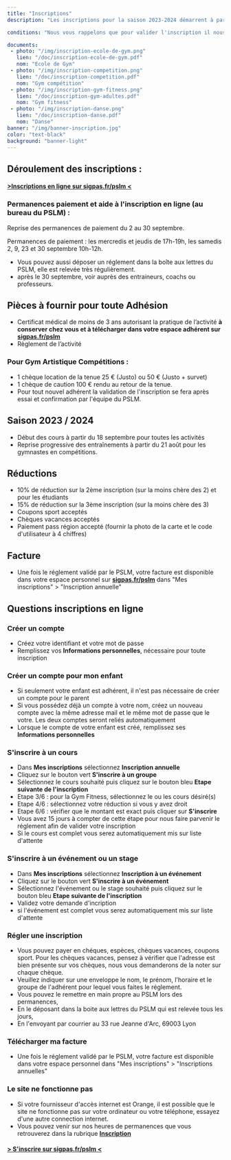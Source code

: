 ```yaml
---
title: "Inscriptions"
description: "Les inscriptions pour la saison 2023-2024 démarrent à partir du 1er juin.<br>Retrouvez tous les horaires de permanence d'inscription et les pièces à fournir ci dessous.<br>Les horaires des cours dispensés sont dans la rubrique Activités."

conditions: "Nous vous rappelons que pour valider l'inscription il nous faut impérativement le règlement.<br> Le certificat médical est obligatoire pour les activités gym."

documents:
 - photo: "/img/inscription-ecole-de-gym.png"
   lien: "/doc/inscription-ecole-de-gym.pdf"
   nom: "Ecole de Gym"
 - photo: "/img/inscription-competition.png"
   lien: "/doc/inscription-competition.pdf"
   nom: "Gym compétition"
 - photo: "/img/inscription-gym-fitness.png"
   lien: "/doc/inscription-gym-adultes.pdf"
   nom: "Gym fitness"
 - photo: "/img/inscription-danse.png"
   lien: "/doc/inscription-danse.pdf"
   nom: "Danse"
banner: "/img/banner-inscription.jpg"
color: "text-black"
background: "banner-light"
---
```

## Déroulement des inscriptions :
#### <a href="https://sigpas.fr/pslm" target="_blank">>Inscriptions en ligne sur sigpas.fr/pslm <</a>


### Permanences paiement et aide à l'inscription en ligne (au bureau du PSLM) :

Reprise des permanences de paiement du 2 au 30 septembre.

Permanences de paiement : les mercredis et jeudis de 17h-19h, les samedis 2, 9, 23 et 30 septembre 10h-12h.
- Vous pouvez aussi déposer un réglement dans la boîte aux lettres du PSLM, elle est relevée très régulièrement.
- après le 30 septembre, voir auprès des entraineurs, coachs ou professeurs.


## Pièces à fournir pour toute Adhésion
- Certificat médical de moins de 3 ans autorisant la pratique de l’activité **à conserver chez vous et à télécharger dans votre espace adhérent sur <a href="https://sigpas.fr/pslm" target="_blank">sigpas.fr/pslm</a>**
- Règlement de l’activité

### Pour Gym Artistique Compétitions :
- 1 chèque location de la tenue 25 € (Justo) ou 50 € (Justo + survet)
- 1 chèque de caution 100 € rendu au retour de la tenue.
- Pour tout nouvel adhérent la validation de l'inscription se fera après essai et confirmation par l'équipe du PSLM.

## Saison 2023 / 2024
- Début des cours à partir du 18 septembre pour toutes les activités
- Reprise progressive des entraînements à partir du 21 août
pour les gymnastes en compétitions.

## Réductions
- 10% de réduction sur la 2ème inscription (sur la moins chère des 2) et pour les étudiants
- 15% de réduction sur la 3ème inscription (sur la moins chère des 3)
- Coupons sport acceptés
- Chèques vacances acceptés
- Paiement pass région accepté (fournir la photo de la carte et le code d'utilisateur à 4 chiffres)

## Facture
- Une fois le réglement validé par le PSLM, votre facture est disponible dans votre espace personnel sur **<a href="https://sigpas.fr/pslm" target="_blank">sigpas.fr/pslm</a>** dans "Mes inscriptions" > "Inscription annuelle"

## Questions inscriptions en ligne

### Créer un compte
- Créez votre identifiant et votre mot de passe
- Remplissez vos **Informations personnelles**, nécessaire pour toute inscription

### Créer un compte pour mon enfant
- Si seulement votre enfant est adhérent, il n'est pas nécessaire de créer un compte pour le parent
- Si vous possédez déjà un compte à votre nom, créez un nouveau compte avec la même adresse mail et le même mot de passe que le votre. Les deux comptes seront reliés automatiquement
- Lorsque le compte de votre enfant est créé, remplissez ses **Informations personnelles**

### S'inscrire à un cours
- Dans **Mes inscriptions** sélectionnez **Inscription annuelle**
- Cliquez sur le bouton vert **S'inscrire à un groupe**
- Sélectionnez le cours souhaité puis cliquez sur le bouton bleu **Etape suivante de l'inscription**
- Etape 3/6 : pour la Gym Fitness, sélectionnez le ou les cours désiré(s)
- Etape 4/6 : sélectionnez votre réduction si vous y avez droit
- Etape 6/6 : vérifier que le montant est exact puis cliquer sur **S'inscrire**
- Vous avez 15 jours à compter de cette étape pour nous faire parvenir le réglement afin de valider votre inscription
- Si le cours est complet vous serez automatiquement mis sur liste d'attente

### S'inscrire à un événement ou un stage
- Dans **Mes inscriptions** sélectionnez **Inscription à un événement**
- Cliquez sur le bouton vert **S'inscrire à un événement**
- Sélectionnez l'événement ou le stage souhaité puis cliquez sur le bouton bleu **Etape suivante de l'inscription**
- Validez votre demande d'incription
- si l'événement est complet vous serez automatiquement mis sur liste d'attente

### Régler une inscription
- Vous pouvez payer en chéques, espèces, chèques vacances, coupons sport. Pour les chèques vacances, pensez à vérifier que l'adresse est bien présente sur vos chèques, nous vous demanderons de la noter sur chaque chèque.
- Veuillez indiquer sur une enveloppe le nom, le prénom, l'horaire et le groupe de l'adhérent pour lequel vous faites le réglement.
- Vous pouvez le remettre en main propre au PSLM lors des permanences,
- En le déposant dans la boite aux lettres du PSLM qui est relevée tous les jours,
- En l'envoyant par courrier au 33 rue Jeanne d'Arc, 69003 Lyon

### Télécharger ma facture
- Une fois le réglement validé par le PSLM, votre facture est disponible dans votre espace personnel dans "Mes inscriptions" > "Inscriptions annuelles"

### Le site ne fonctionne pas
 - Si votre fournisseur d'accès internet est Orange, il est possible que le site ne fonctionne pas sur votre ordinateur ou votre téléphone, essayez d'une autre connection internet.
 - Vous pouvez venir sur nos heures de permanences que vous retrouverez dans la rubrique <a href="/inscription">**Inscription**</a>

#### <a href="https://sigpas.fr/pslm" target="_blank">> S'inscrire sur sigpas.fr/pslm <</a>
